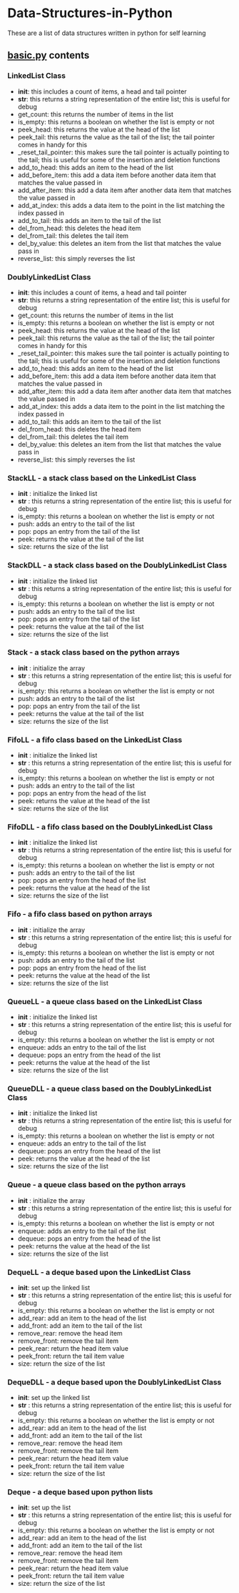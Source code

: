 # Data-Structures-in-Python

These are a list of data structures written in python for self learning

## [basic.py](pythonds/basic.py) contents

### LinkedList Class

* __init__: this includes a count of items, a head and tail pointer
* __str__: this returns a string representation of the entire list; this is useful for debug
* get_count: this returns the number of items in the list
* is_empty: this returns a boolean on whether the list is empty or not
* peek_head: this returns the value at the head of the list
* peek_tail: this returns the value as the tail of the list; the tail pointer comes in handy for this
* _reset_tail_pointer: this makes sure the tail pointer is actually pointing to the tail; this is useful for some of the insertion and deletion functions
* add_to_head: this adds an item to the head of the list
* add_before_item: this add a data item before another data item that matches the value passed in
* add_after_item: this add a data item after another data item that matches the value passed in
* add_at_index: this adds a data item to the point in the list matching the index passed in
* add_to_tail: this adds an item to the tail of the list
* del_from_head: this deletes the head item
* del_from_tail: this deletes the tail item
* del_by_value: this deletes an item from the list that matches the value pass in
* reverse_list: this simply reverses the list

### DoublyLinkedList Class

* __init__: this includes a count of items, a head and tail pointer
* __str__: this returns a string representation of the entire list; this is useful for debug
* get_count: this returns the number of items in the list
* is_empty: this returns a boolean on whether the list is empty or not
* peek_head: this returns the value at the head of the list
* peek_tail: this returns the value as the tail of the list; the tail pointer comes in handy for this
* _reset_tail_pointer: this makes sure the tail pointer is actually pointing to the tail; this is useful for some of the insertion and deletion functions
* add_to_head: this adds an item to the head of the list
* add_before_item: this add a data item before another data item that matches the value passed in
* add_after_item: this add a data item after another data item that matches the value passed in
* add_at_index: this adds a data item to the point in the list matching the index passed in
* add_to_tail: this adds an item to the tail of the list
* del_from_head: this deletes the head item
* del_from_tail: this deletes the tail item
* del_by_value: this deletes an item from the list that matches the value pass in
* reverse_list: this simply reverses the list

### StackLL - a stack class based on the LinkedList Class

* __init__ : initialize the linked list
* __str__ : this returns a string representation of the entire list; this is useful for debug
* is_empty: this returns a boolean on whether the list is empty or not
* push: adds an entry to the tail of the list
* pop: pops an entry from the tail of the list
* peek: returns the value at the tail of the list
* size: returns the size of the list

### StackDLL - a stack class based on the DoublyLinkedList Class

* __init__ : initialize the linked list
* __str__ : this returns a string representation of the entire list; this is useful for debug
* is_empty: this returns a boolean on whether the list is empty or not
* push: adds an entry to the tail of the list
* pop: pops an entry from the tail of the list
* peek: returns the value at the tail of the list
* size: returns the size of the list

### Stack - a stack class based on the python arrays

* __init__ : initialize the array
* __str__ : this returns a string representation of the entire list; this is useful for debug
* is_empty: this returns a boolean on whether the list is empty or not
* push: adds an entry to the tail of the list
* pop: pops an entry from the tail of the list
* peek: returns the value at the tail of the list
* size: returns the size of the list

### FifoLL - a fifo class based on the LinkedList Class

* __init__ : initialize the linked list
* __str__ : this returns a string representation of the entire list; this is useful for debug
* is_empty: this returns a boolean on whether the list is empty or not
* push: adds an entry to the tail of the list
* pop: pops an entry from the head of the list
* peek: returns the value at the head of the list
* size: returns the size of the list

### FifoDLL - a fifo class based on the DoublyLinkedList Class

* __init__ : initialize the linked list
* __str__ : this returns a string representation of the entire list; this is useful for debug
* is_empty: this returns a boolean on whether the list is empty or not
* push: adds an entry to the tail of the list
* pop: pops an entry from the head of the list
* peek: returns the value at the head of the list
* size: returns the size of the list

### Fifo - a fifo class based on python arrays

* __init__ : initialize the array
* __str__ : this returns a string representation of the entire list; this is useful for debug
* is_empty: this returns a boolean on whether the list is empty or not
* push: adds an entry to the tail of the list
* pop: pops an entry from the head of the list
* peek: returns the value at the head of the list
* size: returns the size of the list

### QueueLL - a queue class based on the LinkedList Class

* __init__ : initialize the linked list
* __str__ : this returns a string representation of the entire list; this is useful for debug
* is_empty: this returns a boolean on whether the list is empty or not
* enqueue: adds an entry to the tail of the list
* dequeue: pops an entry from the head of the list
* peek: returns the value at the head of the list
* size: returns the size of the list

### QueueDLL - a queue class based on the DoublyLinkedList Class

* __init__ : initialize the linked list
* __str__ : this returns a string representation of the entire list; this is useful for debug
* is_empty: this returns a boolean on whether the list is empty or not
* enqueue: adds an entry to the tail of the list
* dequeue: pops an entry from the head of the list
* peek: returns the value at the head of the list
* size: returns the size of the list

### Queue - a queue class based on the python arrays

* __init__ : initialize the array
* __str__ : this returns a string representation of the entire list; this is useful for debug
* is_empty: this returns a boolean on whether the list is empty or not
* enqueue: adds an entry to the tail of the list
* dequeue: pops an entry from the head of the list
* peek: returns the value at the head of the list
* size: returns the size of the list

### DequeLL - a deque based upon the LinkedList Class

* __init__: set up the linked list
* __str__ : this returns a string representation of the entire list; this is useful for debug
* is_empty: this returns a boolean on whether the list is empty or not
* add_rear: add an item to the head of the list
* add_front: add an item to the tail of the list
* remove_rear: remove the head item
* remove_front: remove the tail item
* peek_rear: return the head item value
* peek_front: return the tail item value
* size: return the size of the list

### DequeDLL - a deque based upon the DoublyLinkedList Class

* __init__: set up the linked list
* __str__ : this returns a string representation of the entire list; this is useful for debug
* is_empty: this returns a boolean on whether the list is empty or not
* add_rear: add an item to the head of the list
* add_front: add an item to the tail of the list
* remove_rear: remove the head item
* remove_front: remove the tail item
* peek_rear: return the head item value
* peek_front: return the tail item value
* size: return the size of the list

### Deque - a deque based upon python lists

* __init__: set up the list
* __str__ : this returns a string representation of the entire list; this is useful for debug
* is_empty: this returns a boolean on whether the list is empty or not
* add_rear: add an item to the head of the list
* add_front: add an item to the tail of the list
* remove_rear: remove the head item
* remove_front: remove the tail item
* peek_rear: return the head item value
* peek_front: return the tail item value
* size: return the size of the list
